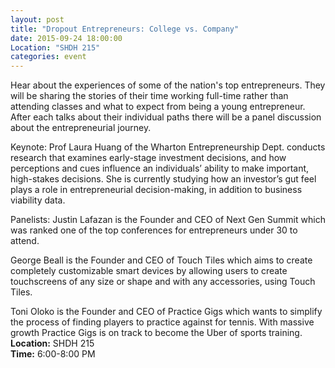 ```yaml
---
layout: post
title: "Dropout Entrepreneurs: College vs. Company"
date: 2015-09-24 18:00:00
Location: "SHDH 215"
categories: event
---
```

Hear about the experiences of some of the nation's top entrepreneurs. They will be sharing the stories of their time working full-time rather than attending classes and what to expect from being a young entrepreneur. After each talks about their individual paths there will be a panel discussion about the entrepreneurial journey.

Keynote:
Prof Laura Huang of the Wharton Entrepreneurship Dept. conducts research that examines early-stage investment decisions, and how perceptions and cues influence an individuals’ ability to make important, high-stakes decisions. She is currently studying how an investor’s gut feel plays a role in entrepreneurial decision-making, in addition to business viability data. 

Panelists:
Justin Lafazan is the Founder and CEO of Next Gen Summit which was ranked one of the top conferences for entrepreneurs under 30 to attend.

George Beall is the Founder and CEO of Touch Tiles which aims to create completely customizable smart devices by allowing users to create touchscreens of any size or shape and with any accessories, using Touch Tiles.

Toni Oloko is the Founder and CEO of Practice Gigs which wants to simplify the process of finding players to practice against for tennis. With massive growth Practice Gigs is on track to become the Uber of sports training.
**Location:** SHDH 215 <br />
**Time:** 6:00-8:00 PM
